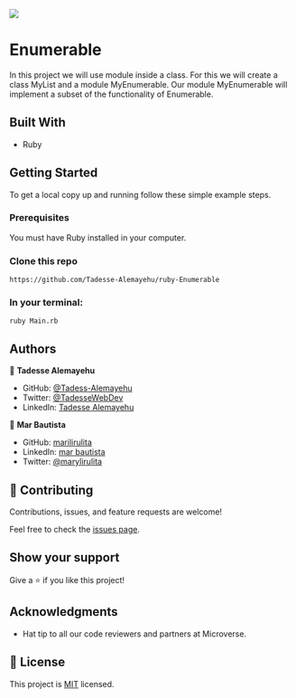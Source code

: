 ![](https://img.shields.io/badge/Microverse-blueviolet)

# Enumerable

In this project we will use module inside a class. For this we will create a class MyList and a module MyEnumerable. Our module MyEnumerable will implement a subset of the functionality of Enumerable.

## Built With

- Ruby

## Getting Started

To get a local copy up and running follow these simple example steps.

### Prerequisites

You must have Ruby installed in your computer.

### Clone this repo

`https://github.com/Tadesse-Alemayehu/ruby-Enumerable`

### In your terminal:

`ruby Main.rb`

## Authors

👤 **Tadesse Alemayehu**

- GitHub: [@Tadess-Alemayehu](https://github.com/Tadesse-Alemayehu)
- Twitter: [@TadesseWebDev](https://twitter.com/TadesseWebDev)
- LinkedIn: [Tadesse Alemayehu](https://www.linkedin.com/in/tadesse-alemayehu-60141a221/)

👤 **Mar Bautista**

- GitHub: [marilirulita](https://github.com/marilirulita)
- LinkedIn: [mar bautista](https://www.linkedin.com/in/marbautista/)
- Twitter: [@marylirulita](https://twitter.com/marylirulita)

## 🤝 Contributing

Contributions, issues, and feature requests are welcome!

Feel free to check the [issues page](../../issues/).

## Show your support

Give a ⭐️ if you like this project!

## Acknowledgments

- Hat tip to all our code reviewers and partners at Microverse.

## 📝 License

This project is [MIT](./LICENSE) licensed.
